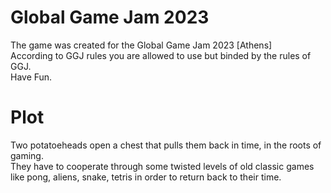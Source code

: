 # Global Game Jam 2023  
The game was created for the Global Game Jam 2023 [Athens]  
According to GGJ rules you are allowed to use but binded by the rules of GGJ.  
Have Fun.

# Plot
Two potatoeheads open a chest that pulls them back in time, in the roots of gaming.  
They have to cooperate through some twisted levels of old classic games like pong, aliens, snake, tetris in order to return back to their time.
